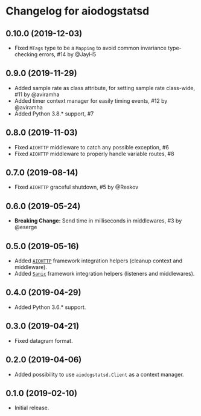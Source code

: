 # Changelog for aiodogstatsd

## 0.10.0 (2019-12-03)

- Fixed `MTags` type to be a `Mapping` to avoid common invariance type-checking errors, #14 by @JayH5

## 0.9.0 (2019-11-29)

- Added sample rate as class attribute, for setting sample rate class-wide, #11 by @aviramha
- Added timer context manager for easily timing events, #12 by @aviramha
- Added Python 3.8.* support, #7

## 0.8.0 (2019-11-03)

- Fixed `AIOHTTP` middleware to catch any possible exception, #6
- Fixed `AIOHTTP` middleware to properly handle variable routes, #8

## 0.7.0 (2019-08-14)

- Fixed `AIOHTTP` graceful shutdown, #5 by @Reskov

## 0.6.0 (2019-05-24)

- **Breaking Change:** Send time in milliseconds in middlewares, #3 by @eserge

## 0.5.0 (2019-05-16)

- Added [`AIOHTTP`](https://aiohttp.readthedocs.io/) framework integration helpers (cleanup context and middleware).
- Added [`Sanic`](https://sanicframework.org/) framework integration helpers (listeners and middlewares).

## 0.4.0 (2019-04-29)

- Added Python 3.6.* support.

## 0.3.0 (2019-04-21)

- Fixed datagram format.

## 0.2.0 (2019-04-06)

- Added possibility to use `aiodogstatsd.Client` as a context manager.

## 0.1.0 (2019-02-10)

- Initial release.
